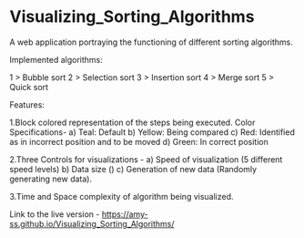 # Visualizing_Sorting_Algorithms
A web application portraying the functioning of different sorting algorithms.

Implemented algorithms:

1 > Bubble sort
2 > Selection sort
3 > Insertion sort
4 > Merge sort
5 > Quick sort

Features:

1.Block colored representation of the steps being executed.
 Color Specifications-
a) Teal: Default 
b) Yellow: Being compared 
c) Red: Identified as in incorrect position and to be moved 
d) Green: In correct position

2.Three Controls for visualizations -
a) Speed of visualization (5 different speed levels) 
b) Data size () 
c) Generation of new data (Randomly generating new data).

3.Time and Space complexity of algorithm being visualized.

Link to the live version - https://amy-ss.github.io/Visualizing_Sorting_Algorithms/
